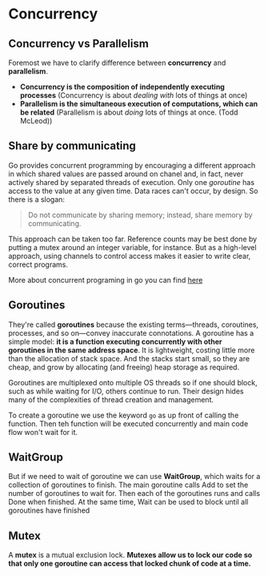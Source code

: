 # Concurrency

## Concurrency vs Parallelism

Foremost we have to clarify difference between **concurrency** and **parallelism**. 
- **Concurrency is the composition of independently executing processes** (Concurrency is about *dealing with* lots of things at once)
- **Parallelism is the simultaneous execution of computations, which can be related** (Parallelism is about *doing* lots of things at once. (Todd McLeod))

## Share by communicating

Go provides concurrent programming by encouraging a different approach in which shared values are passed around on chanel and, in fact, never actively shared by separated threads of execution. Only one *goroutine* has access to the value at any given time. Data races can't occur, by design. So there is a slogan:
>Do not communicate by sharing memory; instead, share memory by communicating. 

This approach can be taken too far. Reference counts may be best done by putting a mutex around an integer variable, for instance. But as a high-level approach, using channels to control access makes it easier to write clear, correct programs.

More about concurrent programing in go you can find [here](https://golang.org/doc/effective_go.html#concurrency)

## Goroutines

They're called **goroutines** because the existing terms—threads, coroutines, processes, and so on—convey inaccurate connotations. A goroutine has a simple model: **it is a function executing concurrently with other goroutines in the same address space**. It is lightweight, costing little more than the allocation of stack space. And the stacks start small, so they are cheap, and grow by allocating (and freeing) heap storage as required.

Goroutines are multiplexed onto multiple OS threads so if one should block, such as while waiting for I/O, others continue to run. Their design hides many of the complexities of thread creation and management.


To create a goroutine we use the keyword `go` as up front of calling the function. Then teh function will be executed concurrently and main code flow won't wait for it. 

## WaitGroup

But if we need to wait of goroutine we can use **WaitGroup**, which waits for a collection of goroutines to finish. The main goroutine calls Add to set the number of goroutines to wait for. Then each of the goroutines runs and calls Done when finished. At the same time, Wait can be used to block until all goroutines have finished

## Mutex

A **mutex** is a mutual exclusion lock. **Mutexes allow us to lock our code so that only one goroutine can access that locked chunk of code at a time.**
